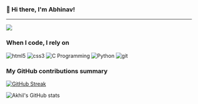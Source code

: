 ### 👋 Hi there, I'm Abhinav!

---

![](https://komarev.com/ghpvc/?username=Abhinav-P-G&color=fb4362)

<h3>When I code, I rely on</h3>
<p>
  <img alt="html5" src="https://img.shields.io/badge/-HTML5-E34F26?style=flat-square&logo=html5&logoColor=white" />
  <img alt="css3" src="https://img.shields.io/badge/-CSS3-264de4?style=flat-square&logo=css3&logoColor=white" />
  <!-- <img alt="Javascript" src="https://img.shields.io/badge/-javascript-f7df1c?style=flat-square&logo=javascript&logoColor=black" /> --!>
  <img alt="C Programming" src="https://img.shields.io/badge/-C-00599C?style=flat-square&logo=c&logoColor=white" />
  <img alt="Python" src="https://img.shields.io/badge/-Python-3776AB?style=flat-square&logo=python&logoColor=FFD43B" />
  <img alt="git" src="https://img.shields.io/badge/-Git-F05032?style=flat-square&logo=git&logoColor=white" />
</p>

<h3>My GitHub contributions summary</h3>

<a href="https://git.io/streak-stats"><img src="https://streak-stats.demolab.com?user=Abhinav-P-G&theme=dark&hide_border=true&ring=FB4362&currStreakNum=FB4362&currStreakLabel=FB4362" alt="GitHub Streak" /></a>

![Akhil's GitHub stats](https://github-readme-stats.vercel.app/api?username=Abhinav-P-G&hide_border=true&show_icons=true&bg_color=151515&title_color=fb4362&icon_color=fb4362&text_bold=false&text_color=9e9e9e)
